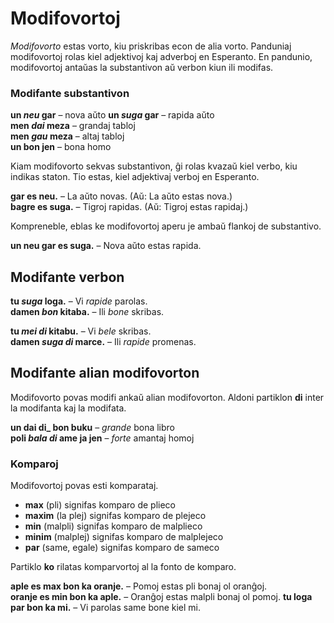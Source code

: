 # Modifovortoj

_Modifovorto_ estas vorto, kiu priskribas econ de alia vorto.
Panduniaj modifovortoj rolas kiel adjektivoj kaj adverboj en Esperanto.
En pandunio, modifovortoj antaŭas la substantivon aŭ verbon kiun ili modifas.

### Modifante substantivon

**un _neu_ gar**
– nova aŭto 
**un _suga_ gar**
– rapida aŭto  
**men _dai_ meza**
– grandaj tabloj  
**men _gau_ meza**
– altaj tabloj  
**un bon jen**
– bona homo

Kiam modifovorto sekvas substantivon, ĝi rolas kvazaŭ kiel verbo, kiu indikas staton.
Tio estas, kiel adjektivaj verboj en Esperanto.

**gar es neu.**
– La aŭto novas. (Aŭ: La aŭto estas nova.)  
**bagre es suga.**
– Tigroj rapidas. (Aŭ: Tigroj estas rapidaj.)  

Kompreneble, eblas ke modifovortoj aperu je ambaŭ flankoj de substantivo.

**un neu gar es suga.**
– Nova aŭto estas rapida.

## Modifante verbon

**tu _suga_ loga.**
– Vi _rapide_ parolas.  
**damen _bon_ kitaba.**
– Ili _bone_ skribas.

**tu _mei di_ kitabu.**
– Vi _bele_ skribas.  
**damen _suga di_ marce.**
– Ili _rapide_ promenas.


## Modifante alian modifovorton

Modifovorto povas modifi ankaŭ alian modifovorton.
Aldoni partiklon
**di**
inter la modifanta kaj la modifata.

**un dai di_ bon buku**
– _grande_ bona libro  
**poli _bala di_ ame ja jen**
– _forte_ amantaj homoj

### Komparoj

Modifovortoj povas esti komparataj.

- **max**
  (pli) signifas komparo de plieco
- **maxim**
  (la plej) signifas komparo de plejeco
- **min**
  (malpli) signifas komparo de malplieco
- **minim**
  (malplej) signifas komparo de malplejeco
- **par**
  (same, egale) signifas komparo de sameco

Partiklo **ko** rilatas komparvortoj al la fonto de komparo.

**aple es max bon ka oranje.**
– Pomoj estas pli bonaj ol oranĝoj.  
**oranje es min bon ka aple.**
– Oranĝoj estas malpli bonaj ol pomoj.
**tu loga par bon ka mi.**
– Vi parolas same bone kiel mi.

